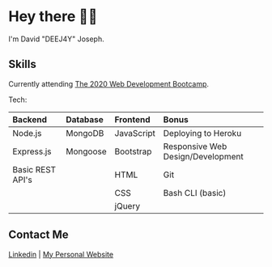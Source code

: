 # Hey there 👋👀

I'm David "DEEJ4Y" Joseph.

## Skills

Currently attending [The 2020 Web Development Bootcamp](https://www.udemy.com/course/the-complete-web-development-bootcamp/).

Tech:

| Backend          | Database | Frontend   | Bonus                             |
| :--------------- | :------- | :--------- | :-------------------------------- |
| Node.js          | MongoDB  | JavaScript | Deploying to Heroku               |
| Express.js       | Mongoose | Bootstrap  | Responsive Web Design/Development |
| Basic REST API's |          | HTML       | Git                               |
|                  |          | CSS        | Bash CLI (basic)                  |
|                  |          | jQuery     |                                   |

## Contact Me

[Linkedin](https://www.linkedin.com/in/david-joseph-75a7b71b5/) | [My Personal Website](https://DEEJ4Y.github.io/Stylized-Personal-Website/)
